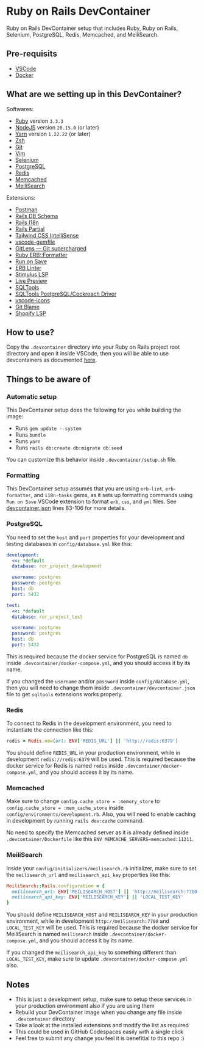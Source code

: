 # Ruby on Rails DevContainer
Ruby on Rails DevContainer setup that includes Ruby, Ruby on Rails, Selenium, PostgreSQL, Redis, Memcached, and MeiliSearch.

## Pre-requisits

- [VSCode](https://code.visualstudio.com)
- [Docker](https://www.docker.com)

## What are we setting up in this DevContainer?

Softwares:
- [Ruby](https://www.ruby-lang.org) version `3.3.3`
- [NodeJS](https://nodejs.org) version `20.15.0` (or later)
- [Yarn](https://yarnpkg.com) version `1.22.22` (or later)
- [Zsh](https://www.zsh.org)
- [Git](https://git-scm.com)
- [Vim](https://www.vim.org)
- [Selenium](https://www.selenium.dev)
- [PostgreSQL](https://www.postgresql.org)
- [Redis](https://redis.io)
- [Memcached](https://memcached.org)
- [MeiliSearch](https://www.meilisearch.com)

Extensions:
- [Postman](https://marketplace.visualstudio.com/items?itemName=Postman.postman-for-vscode)
- [Rails DB Schema](https://marketplace.visualstudio.com/items?itemName=aki77.rails-db-schema)
- [Rails I18n](https://marketplace.visualstudio.com/items?itemName=aki77.rails-i18n)
- [Rails Partial](https://marketplace.visualstudio.com/items?itemName=aki77.rails-partial)
- [Tailwind CSS IntelliSense](https://marketplace.visualstudio.com/items?itemName=bradlc.vscode-tailwindcss)
- [vscode-gemfile](https://marketplace.visualstudio.com/items?itemName=bung87.vscode-gemfile)
- [GitLens — Git supercharged](https://marketplace.visualstudio.com/items?itemName=eamodio.gitlens)
- [Ruby ERB::Formatter](https://marketplace.visualstudio.com/items?itemName=elia.erb-formatter)
- [Run on Save](https://marketplace.visualstudio.com/items?itemName=emeraldwalk.RunOnSave)
- [ERB Linter](https://marketplace.visualstudio.com/items?itemName=manuelpuyol.erb-linter)
- [Stimulus LSP](https://marketplace.visualstudio.com/items?itemName=marcoroth.stimulus-lsp)
- [Live Preview](https://marketplace.visualstudio.com/items?itemName=ms-vscode.live-server)
- [SQLTools](https://marketplace.visualstudio.com/items?itemName=mtxr.sqltools)
- [SQLTools PostgreSQL/Cockroach Driver](https://marketplace.visualstudio.com/items?itemName=mtxr.sqltools-driver-pg)
- [vscode-icons](https://marketplace.visualstudio.com/items?itemName=vscode-icons-team.vscode-icons)
- [Git Blame](https://marketplace.visualstudio.com/items?itemName=waderyan.gitblame)
- [Shopify LSP](https://marketplace.visualstudio.com/items?itemName=Shopify.ruby-lsp)

## How to use?

Copy the `.devcontainer` directory into your Ruby on Rails project root directory and open it inside VSCode, then you will be able to use devcontainers as documented [here](https://code.visualstudio.com/docs/devcontainers/tutorial).

## Things to be aware of

### Automatic setup

This DevContainer setup does the following for you while building the image:
- Runs `gem update --system`
- Runs `bundle`
- Runs `yarn`
- Runs `rails db:create db:migrate db:seed`

You can customize this behavior inside `.devcontainer/setup.sh` file.

### Formatting

This DevContainer setup assumes that you are using `erb-lint`, `erb-formatter`, and `i18n-tasks` gems, as it sets up formatting commands using `Run on Save` VSCode extension to format `erb`, `css`, and `yml` files. See [devcontainer.json](./.devcontainer/devcontainer.json) lines 83-106 for more details.

### PostgreSQL

You need to set the `host` and `port` properties for your development and testing databases in `config/database.yml` like this:

```yml
development:
  <<: *default
  database: ror_project_development

  username: postgres
  password: postgres
  host: db
  port: 5432

test:
  <<: *default
  database: ror_project_test

  username: postgres
  password: postgres
  host: db
  port: 5432
```

This is required because the docker service for PostgreSQL is named `db` inside `.devcontainer/docker-compose.yml`, and you should access it by its name.

If you changed the `username` and/or `password` inside `config/database.yml`, then you will need to change them inside `.devcontainer/devcontainer.json` file to get `sqltools` extensions works properly.

### Redis

To connect to Redis in the development environment, you need to instantiate the connection like this:

```ruby
redis = Redis.new(url: ENV['REDIS_URL'] || 'http://redis:6379')
```

You should define `REDIS_URL` in your production environment, while in development `redis://redis:6379` will be used. This is required because the docker service for Redis is named `redis` inside `.devcontainer/docker-compose.yml`, and you should access it by its name.

### Memcached

Make sure to change `config.cache_store = :memory_store` to `config.cache_store = :mem_cache_store` inside `config/environments/development.rb`. Also, you will need to enable caching in development by running `rails dev:cache` command.

No need to specify the Memcached server as it is already defined inside `.devcontainer/Dockerfile` like this `ENV MEMCACHE_SERVERS=memcached:11211`.

### MeiliSearch

Inside your `config/initializers/meilisearch.rb` initializer, make sure to set the `meilisearch_url` and `meilisearch_api_key` properties like this:

```ruby
MeiliSearch::Rails.configuration = {
  meilisearch_url: ENV['MEILISEARCH_HOST'] || 'http://meilisearch:7700',
  meilisearch_api_key: ENV['MEILISEARCH_KEY'] || 'LOCAL_TEST_KEY'
}
```

You should define `MEILISEARCH_HOST` and `MEILISEARCH_KEY` in your production environment, while in development `http://meilisearch:7700` and `LOCAL_TEST_KEY` will be used. This is required because the docker service for MeiliSearch is named `meilisearch` inside `.devcontainer/docker-compose.yml`, and you should access it by its name.

If you changed the `meilisearch_api_key` to something different than `LOCAL_TEST_KEY`, make sure to update `.devcontainer/docker-compose.yml` also.

## Notes

- This is just a development setup, make sure to setup these services in your production environment also if you are using them
- Rebuild your DevContainer image when you change any file inside `.devcontainer` directory
- Take a look at the installed extensions and modify the list as required
- This could be used in GitHub Codespaces easily with a single click
- Feel free to submit any change you feel it is benefitial to this repo :)
